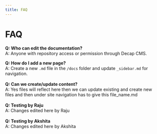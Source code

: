 ```yaml
---
title: FAQ
---
```

# FAQ

**Q: Who can edit the documentation?**\
A: Anyone with repository access or permission through Decap CMS.

**Q: How do I add a new page?**\
A: Create a new `.md` file in the `/docs` folder and update `_sidebar.md` for navigation.\
\
**Q: Can we create/update content?**\
A: Yes files will reflect here then we can update existing and create new files and then under site navigation has to give this file_name.md\
\
**Q: Testing by Raju**\
A: Changes edited here by Raju\
\
**Q: Testing by Akshita**\
A: Changes edited here by Akshita